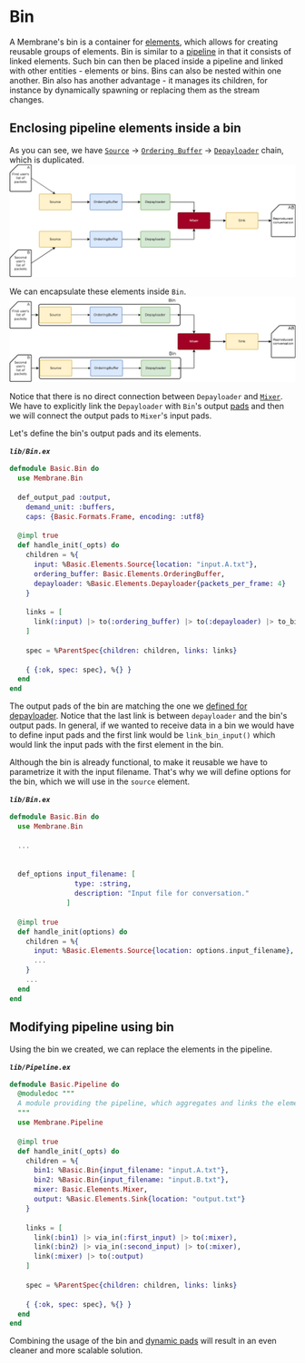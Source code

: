 # Bin

A Membrane's bin is a container for [elements](../glossary/glossary.md#element), which allows for creating reusable groups of elements.
Bin is similar to a [pipeline](../glossary/glossary.md#pipeline) in that it consists of linked elements. Such bin can then be placed inside a pipeline and linked with other entities - elements or bins. Bins can also be nested within one another.
Bin also has another advantage - it manages its children, for instance by dynamically spawning or replacing them as the stream changes.

## Enclosing pipeline elements inside a bin

As you can see, we have [`Source`](../glossary/glossary.md#source) -> [`Ordering Buffer`](../glossary/glossary.md#jitter-buffer--ordering-buffer) -> [`Depayloader`](../glossary/glossary.md#payloader-and-depayloader) chain, which is duplicated.
![Pipeline scheme](assets/images/basic_pipeline.png) <br>

We can encapsulate these elements inside `Bin`.
![Pipeline scheme using bin](assets/images/basic_pipeline_bin.png) <br>

Notice that there is no direct connection between `Depayloader` and [`Mixer`](../glossary/glossary.md#mixer). We have to explicitly link the `Depayloader` with `Bin`'s output [pads](../glossary/glossary.md#pad) and then we will connect the output pads to `Mixer`'s input pads.

Let's define the bin's output pads and its elements.

**_`lib/Bin.ex`_**

```Elixir
defmodule Basic.Bin do
  use Membrane.Bin

  def_output_pad :output,
    demand_unit: :buffers,
    caps: {Basic.Formats.Frame, encoding: :utf8}

  @impl true
  def handle_init(_opts) do
    children = %{
      input: %Basic.Elements.Source{location: "input.A.txt"},
      ordering_buffer: Basic.Elements.OrderingBuffer,
      depayloader: %Basic.Elements.Depayloader{packets_per_frame: 4}
    }

    links = [
      link(:input) |> to(:ordering_buffer) |> to(:depayloader) |> to_bin_output(:output)
    ]

    spec = %ParentSpec{children: children, links: links}

    { {:ok, spec: spec}, %{} }
  end
end
```

The output pads of the bin are matching the one we [defined for depayloader](/basic_pipeline/08_Depayloader.md#libelementsdepayloaderex-2).
Notice that the last link is between `depayloader` and the bin's output pads. In general, if we wanted to receive data in a bin we would have to define input pads and the first link would be `link_bin_input()` which would link the input pads with the first element in the bin.

Although the bin is already functional, to make it reusable we have to parametrize it with the input filename. That's why we will define options for the bin, which we will use in the `source` element.

**_`lib/Bin.ex`_**

```Elixir
defmodule Basic.Bin do
  use Membrane.Bin

  ...


  def_options input_filename: [
                type: :string,
                description: "Input file for conversation."
              ]

  @impl true
  def handle_init(options) do
    children = %{
      input: %Basic.Elements.Source{location: options.input_filename},
      ...
    }
    ...
  end
end
```

## Modifying pipeline using bin

Using the bin we created, we can replace the elements in the pipeline.

**_`lib/Pipeline.ex`_**


```Elixir
defmodule Basic.Pipeline do
  @moduledoc """
  A module providing the pipeline, which aggregates and links the elements.
  """
  use Membrane.Pipeline

  @impl true
  def handle_init(_opts) do
    children = %{
      bin1: %Basic.Bin{input_filename: "input.A.txt"},
      bin2: %Basic.Bin{input_filename: "input.B.txt"},
      mixer: Basic.Elements.Mixer,
      output: %Basic.Elements.Sink{location: "output.txt"}
    }

    links = [
      link(:bin1) |> via_in(:first_input) |> to(:mixer),
      link(:bin2) |> via_in(:second_input) |> to(:mixer),
      link(:mixer) |> to(:output)
    ]

    spec = %ParentSpec{children: children, links: links}

    { {:ok, spec: spec}, %{} }
  end
end
```

Combining the usage of the bin and [dynamic pads](/basic_pipeline_extension/03_DynamicPads) will result in an even cleaner and more scalable solution.
